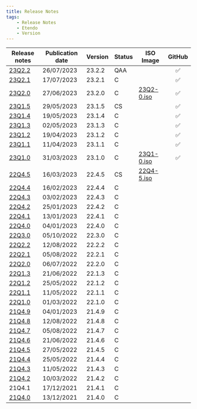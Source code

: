 ```yaml
---
title: Release Notes
tags:
    - Release Notes
    - Etendo
    - Version
---
```


| Release notes | Publication date | Version | Status | ISO Image | GitHub|
| ---           | ---              | ---     | ---    | ---       | :---: |
| [23Q2.2](/docs.etendo.software/whats-new/etendo-erp/release-notes/23Q2-2) | 26/07/2023 | 23.2.2 | QAA	| | :white_check_mark:|
| [23Q2.1](/docs.etendo.software/whats-new/etendo-erp/release-notes/23Q2-1) | 17/07/2023 | 23.2.1 | C  	| | :white_check_mark:|
| [23Q2.0](/docs.etendo.software/whats-new/etendo-erp/release-notes/23Q2-0) | 27/06/2023 | 23.2.0 | C	| [23Q2-0.iso](https://etendo-appliances.s3.eu-west-1.amazonaws.com/etendo/iso/etendo-23Q2.0.iso)| :white_check_mark:|
| [23Q1.5](/docs.etendo.software/whats-new/etendo-erp/release-notes/23Q1-5) | 29/05/2023 | 23.1.5 | CS 	| | :white_check_mark:|
| [23Q1.4](/docs.etendo.software/whats-new/etendo-erp/release-notes/23Q1-4) | 19/05/2023 | 23.1.4 | C 	| | :white_check_mark:|
| [23Q1.3](/docs.etendo.software/whats-new/etendo-erp/release-notes/23Q1-3) | 02/05/2023 | 23.1.3 | C 	| | :white_check_mark:|
| [23Q1.2](/docs.etendo.software/whats-new/etendo-erp/release-notes/23Q1-2) | 19/04/2023 | 23.1.2 | C	| | :white_check_mark:|
| [23Q1.1](/docs.etendo.software/whats-new/etendo-erp/release-notes/23Q1-1) | 11/04/2023 | 23.1.1 | C  	| | :white_check_mark:|
| [23Q1.0](/docs.etendo.software/whats-new/etendo-erp/release-notes/23Q1-0) | 31/03/2023 | 23.1.0 | C  	| [23Q1-0.iso](https://etendo-appliances.s3.eu-west-1.amazonaws.com/etendo/iso/etendo-23Q1.3.iso) | :white_check_mark:| 
| [22Q4.5](/docs.etendo.software/whats-new/etendo-erp/release-notes/22Q4-5) | 16/03/2023 | 22.4.5 | CS  | [22Q4-5.iso](https://etendo-appliances.s3.eu-west-1.amazonaws.com/etendo/iso/etendo-22Q4-5.iso)| |
| [22Q4.4](/docs.etendo.software/whats-new/etendo-erp/release-notes/22Q4-4) | 16/02/2023 | 22.4.4 | C   | | |
| [22Q4.3](/docs.etendo.software/whats-new/etendo-erp/release-notes/22Q4-3) | 03/02/2023 | 22.4.3 | C   | | |
| [22Q4.2](/docs.etendo.software/whats-new/etendo-erp/release-notes/22Q4-2) | 25/01/2023 | 22.4.2 | C   | | |
| [22Q4.1](/docs.etendo.software/whats-new/etendo-erp/release-notes/22Q4-1) | 13/01/2023 | 22.4.1 | C   | | |
| [22Q4.0](/docs.etendo.software/whats-new/etendo-erp/release-notes/22Q4-0) | 04/01/2023 | 22.4.0 | C   | | |
| [22Q3.0](/docs.etendo.software/whats-new/etendo-erp/release-notes/22Q3-0) | 05/10/2022 | 22.3.0 | C   | | |
| [22Q2.2](/docs.etendo.software/whats-new/etendo-erp/release-notes/22Q2-2) | 12/08/2022 | 22.2.2 | C   | | |
| [22Q2.1](/docs.etendo.software/whats-new/etendo-erp/release-notes/22Q2-1) | 05/08/2022 | 22.2.1 | C   | | |
| [22Q2.0](/docs.etendo.software/whats-new/etendo-erp/release-notes/22Q2-0) | 06/07/2022 | 22.2.0 | C   | | |
| [22Q1.3](/docs.etendo.software/whats-new/etendo-erp/release-notes/22Q1-3) | 21/06/2022 | 22.1.3 | C   | | |
| [22Q1.2](/docs.etendo.software/whats-new/etendo-erp/release-notes/22Q1-2) | 25/05/2022 | 22.1.2 | C   | | |
| [22Q1.1](/docs.etendo.software/whats-new/etendo-erp/release-notes/22Q1-1) | 11/05/2022 | 22.1.1 | C   | | |
| [22Q1.0](/docs.etendo.software/whats-new/etendo-erp/release-notes/22Q1-0) | 01/03/2022 | 22.1.0 | C   | | |
| [21Q4.9](/docs.etendo.software/whats-new/etendo-erp/release-notes/21Q4-9) | 04/01/2023 | 21.4.9 | C   | | |
| [21Q4.8](/docs.etendo.software/whats-new/etendo-erp/release-notes/21Q4-8) | 12/08/2022 | 21.4.8 | C   | | |
| [21Q4.7](/docs.etendo.software/whats-new/etendo-erp/release-notes/21Q4-7) | 05/08/2022 | 21.4.7 | C   | | |
| [21Q4.6](/docs.etendo.software/whats-new/etendo-erp/release-notes/21Q4-6) | 21/06/2022 | 21.4.6 | C   | | |
| [21Q4.5](/docs.etendo.software/whats-new/etendo-erp/release-notes/21Q4-5) | 27/05/2022 | 21.4.5 | C   | | |
| [21Q4.4](/docs.etendo.software/whats-new/etendo-erp/release-notes/21Q4-4) | 25/05/2022 | 21.4.4 | C   | | |
| [21Q4.3](/docs.etendo.software/whats-new/etendo-erp/release-notes/21Q4-3) | 11/05/2022 | 21.4.3 | C   | | |
| [21Q4.2](/docs.etendo.software/whats-new/etendo-erp/release-notes/21Q4-2) | 10/03/2022 | 21.4.2 | C   | | |
| 21Q4.1                                                     | 17/12/2021 | 21.4.1 | C   | | |
| [21Q4.0](/docs.etendo.software/whats-new/etendo-erp/release-notes/21Q4-0) | 13/12/2021 | 21.4.0 | C   | | |